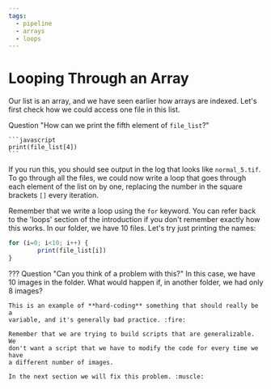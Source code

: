 ```yaml
---
tags:
  - pipeline
  - arrays
  - loops
---
```

# Looping Through an Array

Our list is an array, and we have seen earlier how arrays are indexed. Let's
first check how we could access one file in this list.

 Question "How can we print the fifth element of `file_list`?"

    ```javascript
    print(file_list[4])
    ```

If you run this, you should see output in the log that looks like
`normal_5.tif`. To go through all the files, we could now write a loop that goes
through each element of the list on by one, replacing the number in the square
brackets `[]` every iteration.

Remember that we write a loop using the `for` keyword. You can refer back to
the 'loops' section of the introduction if you don't remember exactly how this
works. In our folder, we have 10 files. Let's try just printing the names:

```javascript
for (i=0; i<10; i++) {
        print(file_list[i])
}
```

??? Question "Can you think of a problem with this?"
    In this case, we have 10 images in the folder. What would happen if, in
    another folder, we had only 8 images?

    This is an example of **hard-coding** something that should really be a
    variable, and it's generally bad practice. :fire:

    Remember that we are trying to build scripts that are generalizable. We
    don't want a script that we have to modify the code for every time we have
    a different number of images.

    In the next section we will fix this problem. :muscle:
